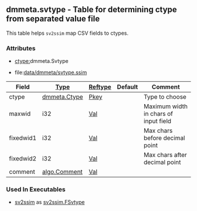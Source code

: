 ## dmmeta.svtype - Table for determining ctype from separated value file
<a href="#dmmeta-svtype"></a>

This table helps `sv2ssim` map CSV fields to ctypes.

### Attributes
<a href="#attributes"></a>
<!-- dev.mdmark  mdmark:MDSECTION  state:BEG_AUTO  param:Attributes -->
* [ctype:](/txt/ssimdb/dmmeta/ctype.md)dmmeta.Svtype

* file:[data/dmmeta/svtype.ssim](/data/dmmeta/svtype.ssim)

|Field|[Type](/txt/ssimdb/dmmeta/ctype.md)|[Reftype](/txt/ssimdb/dmmeta/reftype.md)|Default|Comment|
|---|---|---|---|---|
|ctype|[dmmeta.Ctype](/txt/ssimdb/dmmeta/ctype.md)|[Pkey](/txt/exe/amc/reftypes.md#pkey)||Type to choose|
|maxwid|i32|[Val](/txt/exe/amc/reftypes.md#val)||Maximum width in chars of input field|
|fixedwid1|i32|[Val](/txt/exe/amc/reftypes.md#val)||Max chars before decimal point|
|fixedwid2|i32|[Val](/txt/exe/amc/reftypes.md#val)||Max chars after decimal point|
|comment|[algo.Comment](/txt/protocol/algo/Comment.md)|[Val](/txt/exe/amc/reftypes.md#val)|||

<!-- dev.mdmark  mdmark:MDSECTION  state:END_AUTO  param:Attributes -->

### Used In Executables
<a href="#used-in-executables"></a>
<!-- dev.mdmark  mdmark:MDSECTION  state:BEG_AUTO  param:ImdbUses -->

* [sv2ssim](/txt/exe/sv2ssim/internals.md) as [sv2ssim.FSvtype](/txt/exe/sv2ssim/internals.md#sv2ssim-fsvtype)

<!-- dev.mdmark  mdmark:MDSECTION  state:END_AUTO  param:ImdbUses -->

